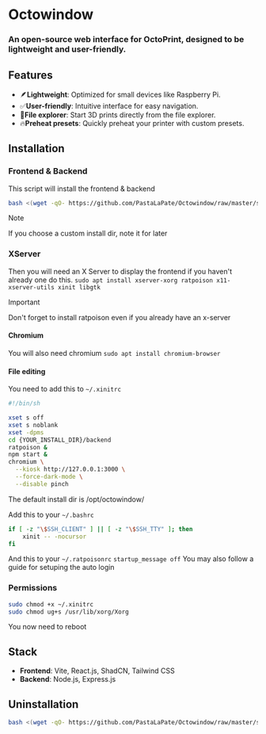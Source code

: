 # Octowindow

### An open-source web interface for OctoPrint, designed to be lightweight and user-friendly.

## Features

- 🪶**Lightweight**: Optimized for small devices like Raspberry Pi.
- ✅**User-friendly**: Intuitive interface for easy navigation.
- 📂**File explorer**: Start 3D prints directly from the file explorer.
- 🔥**Preheat presets**: Quickly preheat your printer with custom presets.

## Installation

### Frontend & Backend
This script will install the frontend & backend
```bash
bash <(wget -qO- https://github.com/PastaLaPate/Octowindow/raw/master/scripts/install.sh)
```
> [!NOTE]
> If you choose a custom install dir, note it for later

### XServer

Then you will need an X Server to display the frontend if you haven't already one do this.
`sudo apt install xserver-xorg ratpoison x11-xserver-utils xinit libgtk`

> [!IMPORTANT]
> Don't forget to install ratpoison even if you already have an x-server

#### Chromium

You will also need chromium `sudo apt install chromium-browser`
#### File editing
You need to add this to `~/.xinitrc`
```bash
#!/bin/sh

xset s off
xset s noblank
xset -dpms
cd {YOUR_INSTALL_DIR}/backend
ratpoison &
npm start &
chromium \
  --kiosk http://127.0.0.1:3000 \
  --force-dark-mode \
  --disable pinch
```
The default install dir is /opt/octowindow/

Add this to your `~/.bashrc`
```bash
if [ -z "\$SSH_CLIENT" ] || [ -z "\$SSH_TTY" ]; then
    xinit -- -nocursor
fi
```
And this to your `~/.ratpoisonrc`
`startup_message off`
You may also follow a guide for setuping the auto login
### Permissions
```bash
sudo chmod +x ~/.xinitrc
sudo chmod ug+s /usr/lib/xorg/Xorg
```
You now need to reboot

## Stack

- **Frontend**: Vite, React.js, ShadCN, Tailwind CSS
- **Backend**: Node.js, Express.js

## Uninstallation

```bash
bash <(wget -qO- https://github.com/PastaLaPate/Octowindow/raw/master/scripts/uninstall.sh)
```
